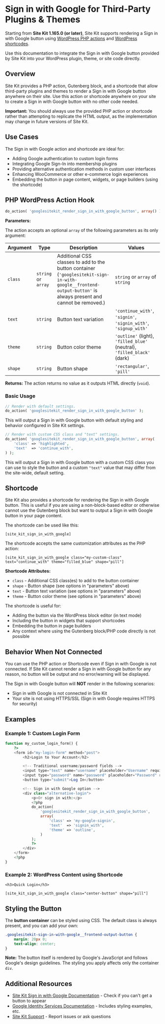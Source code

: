 # Sign in with Google for Third-Party Plugins & Themes

Starting from **Site Kit 1.165.0 (or later)**, Site Kit supports rendering a Sign in with Google button using [WordPress PHP actions](https://developer.wordpress.org/plugins/hooks/actions/) and [WordPress shortcodes](https://codex.wordpress.org/Shortcode).

Use this documentation to integrate the Sign in with Google button provided by Site Kit into your WordPress plugin, theme, or site code directly.

## Overview

Site Kit provides a PHP action, Gutenberg block, and a shortcode that allow third-party plugins and themes to render a Sign in with Google button anywhere on their site. Use this action or shortcode anywhere on your site to create a Sign in with Google button with no other code needed.

**Important:** You should always use the provided PHP action or shortcode rather than attempting to replicate the HTML output, as the implementation may change in future versions of Site Kit.

## Use Cases

The Sign in with Google action and shortcode are ideal for:

-   Adding Google authentication to custom login forms
-   Integrating Google Sign-In into membership plugins
-   Providing alternative authentication methods in custom user interfaces
-   Enhancing WooCommerce or other e-commerce login experiences
-   Embedding the button in page content, widgets, or page builders (using the shortcode)

## PHP WordPress Action Hook

```php
do_action( 'googlesitekit_render_sign_in_with_google_button', array() );
```

**Parameters:**

The action accepts an optional `array` of the following parameters as its only argument:

| Argument | Type                | Description                                                                                                                                                    | Values                                                                  |
| -------- | ------------------- | -------------------------------------------------------------------------------------------------------------------------------------------------------------- | ----------------------------------------------------------------------- |
| `class`  | `string` or `array` | Additional CSS classes to add to the button container (`'googlesitekit-sign-in-with-google__frontend-output-button'` is always present and cannot be removed.) | `string` or `array` of `string`                                         |
| `text`   | `string`            | Button text variation                                                                                                                                          | `'continue_with'`, `'signin'`, `'signin_with'`, `'signup_with'`         |
| `theme`  | `string`            | Button color theme                                                                                                                                             | `'outline'` (light), `'filled_blue'` (neutral), `'filled_black'` (dark) |
| `shape`  | `string`            | Button shape                                                                                                                                                   | `'rectangular'`, `'pill'`                                               |

**Returns:** The action returns no value as it outputs HTML directly (`void`).

### Basic Usage

```php
// Render with default settings.
do_action( 'googlesitekit_render_sign_in_with_google_button' );
```

This will output a Sign in with Google button with default styling and behavior configured in Site Kit settings.

```php
// Render with custom CSS class and "text" settings.
do_action( 'googlesitekit_render_sign_in_with_google_button', array(
    'class' => 'highlighted',
    'text'  => 'continue_with',
) );
```

This will output a Sign in with Google button with a custom CSS class you can use to style the button and a custom `"text"` value that may differ from the site-wide, default setting.

## Shortcode

Site Kit also provides a shortcode for rendering the Sign in with Google button. This is useful if you are using a non-block-based editor or otherwise cannot use the Gutenberg block but want to output a Sign in with Google button in your page content.

The shortcode can be used like this:

```
[site_kit_sign_in_with_google]
```

The shortcode accepts the same customization attributes as the PHP action:

```
[site_kit_sign_in_with_google class="my-custom-class" text="continue_with" theme="filled_blue" shape="pill"]
```

**Shortcode Attributes:**

-   `class` - Additional CSS class(es) to add to the button container
-   `shape` - Button shape (see options in "parameters" above)
-   `text` - Button text variation (see options in "parameters" above)
-   `theme` - Button color theme (see options in "parameters" above)

The shortcode is useful for:

-   Adding the button via the WordPress block editor (in text mode)
-   Including the button in widgets that support shortcodes
-   Embedding the button in page builders
-   Any context where using the Gutenberg block/PHP code directly is not possible

## Behavior When Not Connected

You can use the PHP action or Shortcode even if Sign in with Google is not connected. If Site Kit cannot render a Sign in with Google button for any reason, no button will be output and no error/warning will be displayed.

The Sign in with Google button will **NOT** render in the following scenarios:

-   Sign in with Google is not connected in Site Kit
-   Your site is not using HTTPS/SSL (Sign in with Google requires HTTPS for security)

## Examples

### Example 1: Custom Login Form

```php
function my_custom_login_form() {
    ?>
    <form id="my-login-form" method="post">
        <h2>Login to Your Account</h2>

        <!-- Traditional username/password fields -->
        <input type="text" name="username" placeholder="Username" required>
        <input type="password" name="password" placeholder="Password" required>
        <button type="submit">Log In</button>

        <!-- Sign in with Google option -->
        <div class="alternative-login">
            <p>Or sign in with:</p>
            <?php
            do_action(
                'googlesitekit_render_sign_in_with_google_button',
                array(
                    'class' => 'my-google-signin',
                    'text'  => 'signin_with',
                    'theme' => 'outline',
                )
            );
            ?>
        </div>
    </form>
    <?php
}
```

### Example 2: WordPress Content using Shortcode

```
<h3>Quick Login</h3>

[site_kit_sign_in_with_google class="center-button" shape="pill"]
```

## Styling the Button

The **button container** can be styled using CSS. The default class is always present, and you can add your own:

```css
.googlesitekit-sign-in-with-google__frontend-output-button {
	margin: 20px 0;
	text-align: center;
}
```

**Note:** The button itself is rendered by Google's JavaScript and follows Google's design guidelines. The styling you apply affects only the container `div`.

## Additional Resources

-   [Site Kit Sign in with Google Documentation](https://sitekit.withgoogle.com/documentation/supported-services/sign-in-with-google) - Check if you can't get a button to appear
-   [Google Identity Services Documentation](https://developers.google.com/identity/gsi/web) - Includes styling examples, etc.
-   [Site Kit Support](https://github.com/google/site-kit-wp/issues) - Report issues or ask questions
